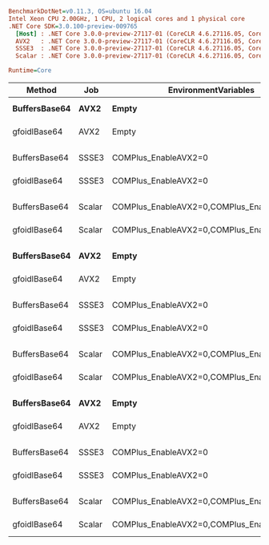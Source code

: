 ``` ini

BenchmarkDotNet=v0.11.3, OS=ubuntu 16.04
Intel Xeon CPU 2.00GHz, 1 CPU, 2 logical cores and 1 physical core
.NET Core SDK=3.0.100-preview-009765
  [Host] : .NET Core 3.0.0-preview-27117-01 (CoreCLR 4.6.27116.05, CoreFX 4.7.18.56608), 64bit RyuJIT
  AVX2   : .NET Core 3.0.0-preview-27117-01 (CoreCLR 4.6.27116.05, CoreFX 4.7.18.56608), 64bit RyuJIT
  SSSE3  : .NET Core 3.0.0-preview-27117-01 (CoreCLR 4.6.27116.05, CoreFX 4.7.18.56608), 64bit RyuJIT
  Scalar : .NET Core 3.0.0-preview-27117-01 (CoreCLR 4.6.27116.05, CoreFX 4.7.18.56608), 64bit RyuJIT

Runtime=Core  

```
|        Method |    Job |                       EnvironmentVariables | DataLen |        Mean |      Error |     StdDev |      Median | Ratio | RatioSD |
|-------------- |------- |------------------------------------------- |-------- |------------:|-----------:|-----------:|------------:|------:|--------:|
| **BuffersBase64** |   **AVX2** |                                      **Empty** |       **5** |    **32.09 ns** |  **0.6820 ns** |  **1.0817 ns** |    **32.20 ns** |  **1.00** |    **0.00** |
|  gfoidlBase64 |   AVX2 |                                      Empty |       5 |    20.98 ns |  0.3997 ns |  0.3543 ns |    20.83 ns |  0.65 |    0.03 |
|               |        |                                            |         |             |            |            |             |       |         |
| BuffersBase64 |  SSSE3 |                       COMPlus_EnableAVX2=0 |       5 |    33.09 ns |  0.7068 ns |  0.9436 ns |    33.08 ns |  1.00 |    0.00 |
|  gfoidlBase64 |  SSSE3 |                       COMPlus_EnableAVX2=0 |       5 |    21.28 ns |  0.0662 ns |  0.0619 ns |    21.31 ns |  0.64 |    0.02 |
|               |        |                                            |         |             |            |            |             |       |         |
| BuffersBase64 | Scalar | COMPlus_EnableAVX2=0,COMPlus_EnableSSSE3=0 |       5 |    31.12 ns |  0.6713 ns |  1.8376 ns |    31.93 ns |  1.00 |    0.00 |
|  gfoidlBase64 | Scalar | COMPlus_EnableAVX2=0,COMPlus_EnableSSSE3=0 |       5 |    16.43 ns |  1.0679 ns |  2.3215 ns |    15.14 ns |  0.53 |    0.07 |
|               |        |                                            |         |             |            |            |             |       |         |
| **BuffersBase64** |   **AVX2** |                                      **Empty** |      **16** |    **47.58 ns** |  **1.0751 ns** |  **3.1699 ns** |    **47.60 ns** |  **1.00** |    **0.00** |
|  gfoidlBase64 |   AVX2 |                                      Empty |      16 |    24.73 ns |  0.1111 ns |  0.1039 ns |    24.73 ns |  0.47 |    0.02 |
|               |        |                                            |         |             |            |            |             |       |         |
| BuffersBase64 |  SSSE3 |                       COMPlus_EnableAVX2=0 |      16 |    45.88 ns |  1.1820 ns |  3.4851 ns |    46.17 ns |  1.00 |    0.00 |
|  gfoidlBase64 |  SSSE3 |                       COMPlus_EnableAVX2=0 |      16 |    24.42 ns |  0.3894 ns |  0.3643 ns |    24.49 ns |  0.48 |    0.03 |
|               |        |                                            |         |             |            |            |             |       |         |
| BuffersBase64 | Scalar | COMPlus_EnableAVX2=0,COMPlus_EnableSSSE3=0 |      16 |    47.21 ns |  1.1896 ns |  3.5076 ns |    47.94 ns |  1.00 |    0.00 |
|  gfoidlBase64 | Scalar | COMPlus_EnableAVX2=0,COMPlus_EnableSSSE3=0 |      16 |    29.98 ns |  0.9369 ns |  2.2627 ns |    29.04 ns |  0.63 |    0.04 |
|               |        |                                            |         |             |            |            |             |       |         |
| **BuffersBase64** |   **AVX2** |                                      **Empty** |    **1000** | **1,435.40 ns** | **27.5412 ns** | **35.8114 ns** | **1,448.48 ns** |  **1.00** |    **0.00** |
|  gfoidlBase64 |   AVX2 |                                      Empty |    1000 |   113.94 ns |  0.9781 ns |  0.9149 ns |   113.64 ns |  0.08 |    0.00 |
|               |        |                                            |         |             |            |            |             |       |         |
| BuffersBase64 |  SSSE3 |                       COMPlus_EnableAVX2=0 |    1000 | 1,409.03 ns | 27.8595 ns | 55.6384 ns | 1,440.17 ns |  1.00 |    0.00 |
|  gfoidlBase64 |  SSSE3 |                       COMPlus_EnableAVX2=0 |    1000 |   182.31 ns |  0.7308 ns |  0.6478 ns |   182.19 ns |  0.13 |    0.00 |
|               |        |                                            |         |             |            |            |             |       |         |
| BuffersBase64 | Scalar | COMPlus_EnableAVX2=0,COMPlus_EnableSSSE3=0 |    1000 | 1,406.43 ns | 28.0366 ns | 51.9677 ns | 1,423.30 ns |  1.00 |    0.00 |
|  gfoidlBase64 | Scalar | COMPlus_EnableAVX2=0,COMPlus_EnableSSSE3=0 |    1000 | 1,212.79 ns |  8.1814 ns |  7.2526 ns | 1,212.09 ns |  0.86 |    0.03 |
